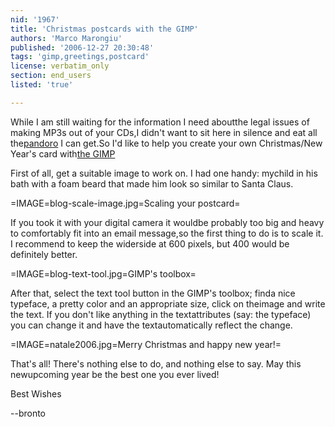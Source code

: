 ```yaml
---
nid: '1967'
title: 'Christmas postcards with the GIMP'
authors: 'Marco Marongiu'
published: '2006-12-27 20:30:48'
tags: 'gimp,greetings,postcard'
license: verbatim_only
section: end_users
listed: 'true'

---
```

While I am still waiting for the information I need aboutthe legal issues of making MP3s out of your CDs,I didn't want to sit here in silence and eat all the[pandoro](http://en.wikipedia.org/wiki/Pandoro) I can get.So I'd like to help you create your own Christmas/New Year's card with[the GIMP](http://www.gimp.org/)

First of all, get a suitable image to work on. I had one handy: mychild in his bath with a foam beard that made him look so similar to Santa Claus.


=IMAGE=blog-scale-image.jpg=Scaling your postcard=

If you took it with your digital camera it wouldbe probably too big and heavy to comfortably fit into an email message,so the first thing to do is to scale it. I recommend to keep the widerside at 600 pixels, but 400 would be definitely better.


=IMAGE=blog-text-tool.jpg=GIMP's toolbox=

After that, select the text tool button in the GIMP's toolbox; finda nice typeface, a pretty color and an appropriate size, click on theimage and write the text. If you don't like anything in the textattributes (say: the typeface) you can change it and have the textautomatically reflect the change.


=IMAGE=natale2006.jpg=Merry Christmas and happy new year!=

That's all! There's nothing else to do, and nothing else to say. May this newupcoming year be the best one you ever lived!

Best Wishes

--bronto

